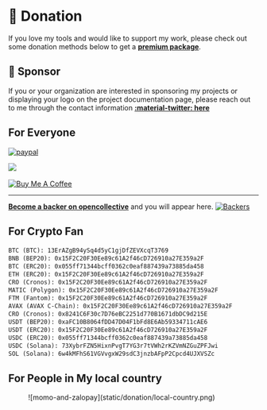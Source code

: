 # :blue_heart: Donation 

If you love my tools and would like to support my work, please check out some donation methods below to get a [**premium package**](/premium/).

## :large_orange_diamond: Sponsor

If you or your organization are interested in sponsoring my projects or displaying your logo on the project documentation page, please reach out to me through the contact information **[:material-twitter: here](https://twitter.com/OsmedeusEngine)**

## For Everyone 

[![paypal](https://www.paypalobjects.com/en_US/i/btn/btn_donateCC_LG.gif)](https://paypal.me/j3ssiejjj)  

<a href="https://patreon.com/j3ssie"><img src="https://img.shields.io/endpoint.svg?url=https%3A%2F%2Fshieldsio-patreon.vercel.app%2Fapi%3Fusername%3Dj3ssie%26type%3Dpatrons&style=for-the-badge"></a>   
 
<a href="https://www.buymeacoffee.com/j3ssie" target="_blank"><img src="https://cdn.buymeacoffee.com/buttons/default-orange.png" alt="Buy Me A Coffee" height="41" width="174"></a>

***

**[Become a backer on opencollective](https://opencollective.com/osmedeus)** and you will appear here.
[![Backers](https://opencollective.com/osmedeus/backers.svg?width=890)](https://opencollective.com/osmedeus#backers)

## For Crypto Fan

```
BTC (BTC): 13ErAZgB94ySq4d5yC1gjDfZEVXcqT3769
BNB (BEP20): 0x15F2C20F30Ee89c61A2f46cD726910a27E359a2F
BTC (ERC20): 0x055ff71344bcff0362c0eaf887439a73885da458
ETH (ERC20): 0x15F2C20F30Ee89c61A2f46cD726910a27E359a2F
CRO (Cronos): 0x15F2C20F30Ee89c61A2f46cD726910a27E359a2F
MATIC (Polygon): 0x15F2C20F30Ee89c61A2f46cD726910a27E359a2F
FTM (Fantom): 0x15F2C20F30Ee89c61A2f46cD726910a27E359a2F
AVAX (AVAX C-Chain): 0x15F2C20F30Ee89c61A2f46cD726910a27E359a2F
CRO (Cronos): 0x8241C6F30c7D76eBC2251d770B1671dbDC9d215E
USDT (BEP20): 0xaFC10B8064fDD47D04F1bFd8E6Ab59334711cAE6
USDT (ERC20): 0x15F2C20F30Ee89c61A2f46cD726910a27E359a2F
USDC (ERC20): 0x055ff71344bcff0362c0eaf887439a73885da458
USDC (Solana): 73XybrFZN5HixnPvgT7YG3r7tVWh2rKZVmNZGuZPFJwi
SOL (Solana): 6w4kMFhS61VGVvgxW29sdC3jnzbAFpP2Cpcd4UJXVSZc
```

## For People in My local country

<figure markdown> 
    ![momo-and-zalopay](static/donation/local-country.png)
</figure>


